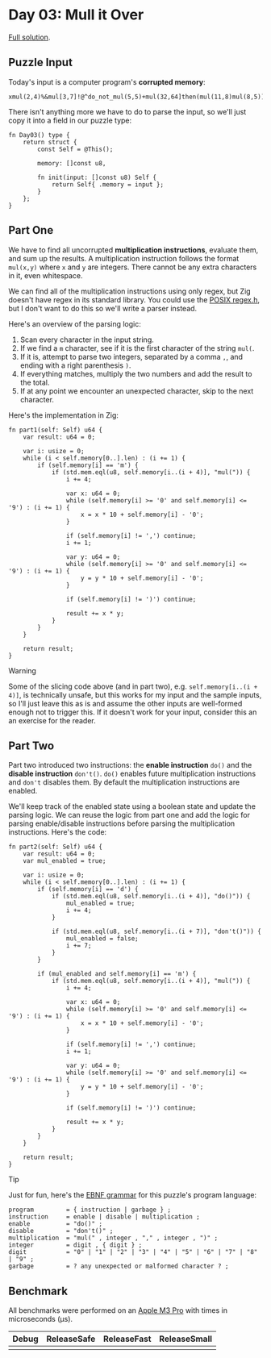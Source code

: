 # Day 03: Mull it Over

[Full solution](../src/days/day03.zig).

## Puzzle Input

Today's input is a computer program's **corrupted memory**:

```plaintext
xmul(2,4)%&mul[3,7]!@^do_not_mul(5,5)+mul(32,64]then(mul(11,8)mul(8,5))
```

There isn't anything more we have to do to parse the input, so we'll just copy it into a field in our puzzle type:

```zig
fn Day03() type {
    return struct {
        const Self = @This();

        memory: []const u8,

        fn init(input: []const u8) Self {
            return Self{ .memory = input };
        }
    };
}
```

## Part One

We have to find all uncorrupted **multiplication instructions**, evaluate them, and sum up the results. A multiplication instruction follows the format `mul(x,y)` where `x` and `y` are integers. There cannot be any extra characters in it, even whitespace.

We can find all of the multiplication instructions using only regex, but Zig doesn't have regex in its standard library. You could use the [POSIX regex.h](https://www.openmymind.net/Regular-Expressions-in-Zig/), but I don't want to do this so we'll write a parser instead.

Here's an overview of the parsing logic:

1. Scan every character in the input string.
2. If we find a `m` character, see if it is the first character of the string `mul(`.
3. If it is, attempt to parse two integers, separated by a comma `,`, and ending with a right parenthesis `)`.
4. If everything matches, multiply the two numbers and add the result to the total.
5. If at any point we encounter an unexpected character, skip to the next character.

Here's the implementation in Zig:

```zig
fn part1(self: Self) u64 {
    var result: u64 = 0;

    var i: usize = 0;
    while (i < self.memory[0..].len) : (i += 1) {
        if (self.memory[i] == 'm') {
            if (std.mem.eql(u8, self.memory[i..(i + 4)], "mul(")) {
                i += 4;

                var x: u64 = 0;
                while (self.memory[i] >= '0' and self.memory[i] <= '9') : (i += 1) {
                    x = x * 10 + self.memory[i] - '0';
                }

                if (self.memory[i] != ',') continue;
                i += 1;

                var y: u64 = 0;
                while (self.memory[i] >= '0' and self.memory[i] <= '9') : (i += 1) {
                    y = y * 10 + self.memory[i] - '0';
                }

                if (self.memory[i] != ')') continue;

                result += x * y;
            }
        }
    }

    return result;
}

```

> [!WARNING]
> Some of the slicing code above (and in part two), e.g. `self.memory[i..(i + 4)]`, is technically unsafe, but this works for my input and the sample inputs, so I'll just leave this as is and assume the other inputs are well-formed enough not to trigger this. If it doesn't work for your input, consider this an an exercise for the reader.

## Part Two

Part two introduced two instructions: the **enable instruction** `do()` and the **disable instruction** `don't()`. `do()` enables future multiplication instructions and `don't` disables them. By default the multiplication instructions are enabled.

We'll keep track of the enabled state using a boolean state and update the parsing logic. We can reuse the logic from part one and add the logic for parsing enable/disable instructions before parsing the multiplication instructions. Here's the code:

```zig
fn part2(self: Self) u64 {
    var result: u64 = 0;
    var mul_enabled = true;

    var i: usize = 0;
    while (i < self.memory[0..].len) : (i += 1) {
        if (self.memory[i] == 'd') {
            if (std.mem.eql(u8, self.memory[i..(i + 4)], "do()")) {
                mul_enabled = true;
                i += 4;
            }

            if (std.mem.eql(u8, self.memory[i..(i + 7)], "don't()")) {
                mul_enabled = false;
                i += 7;
            }
        }

        if (mul_enabled and self.memory[i] == 'm') {
            if (std.mem.eql(u8, self.memory[i..(i + 4)], "mul(")) {
                i += 4;

                var x: u64 = 0;
                while (self.memory[i] >= '0' and self.memory[i] <= '9') : (i += 1) {
                    x = x * 10 + self.memory[i] - '0';
                }

                if (self.memory[i] != ',') continue;
                i += 1;

                var y: u64 = 0;
                while (self.memory[i] >= '0' and self.memory[i] <= '9') : (i += 1) {
                    y = y * 10 + self.memory[i] - '0';
                }

                if (self.memory[i] != ')') continue;

                result += x * y;
            }
        }
    }

    return result;
}
```

> [!TIP]
> Just for fun, here's the [EBNF grammar](https://en.wikipedia.org/wiki/Extended_Backus%E2%80%93Naur_form) for this puzzle's program language:
> ```ebnf
> program         = { instruction | garbage } ;
> instruction     = enable | disable | multiplication ;
> enable          = "do()" ;
> disable         = "don't()" ;
> multiplication  = "mul(" , integer , "," , integer , ")" ;
> integer         = digit , { digit } ;
> digit           = "0" | "1" | "2" | "3" | "4" | "5" | "6" | "7" | "8" | "9" ;
> garbage         = ? any unexpected or malformed character ? ;
> ```
## Benchmark

All benchmarks were performed on an [Apple M3 Pro](https://en.wikipedia.org/wiki/Apple_M3) with times in microseconds (µs).

| Debug | ReleaseSafe | ReleaseFast | ReleaseSmall |
| ----- | ----------- | ----------- | ------------ |
|       |             |             |              |
